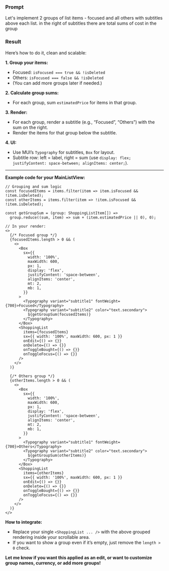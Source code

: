 ### Prompt 

Let's implement 2 groups of list items - focused and all others with subtitles above each list. in the right of subtitles there are total sums of cost in the group

### Result

Here’s how to do it, clean and scalable:

**1. Group your items:**  
- Focused: `isFocused === true && !isDeleted`
- Others: `isFocused === false && !isDeleted`
- (You can add more groups later if needed.)

**2. Calculate group sums:**  
- For each group, sum `estimatedPrice` for items in that group.

**3. Render:**  
- For each group, render a subtitle (e.g., “Focused”, “Others”) with the sum on the right.
- Render the items for that group below the subtitle.

**4. UI:**  
- Use MUI’s `Typography` for subtitles, `Box` for layout.
- Subtitle row: left = label, right = sum (use `display: flex; justifyContent: space-between; alignItems: center;`).

---

**Example code for your MainListView:**

```tsx
// Grouping and sum logic
const focusedItems = items.filter(item => item.isFocused && !item.isDeleted);
const otherItems = items.filter(item => !item.isFocused && !item.isDeleted);

const getGroupSum = (group: ShoppingListItem[]) =>
  group.reduce((sum, item) => sum + (item.estimatedPrice || 0), 0);

// In your render:
<>
  {/* Focused group */}
  {focusedItems.length > 0 && (
    <>
      <Box
        sx={{
          width: '100%',
          maxWidth: 600,
          px: 1,
          display: 'flex',
          justifyContent: 'space-between',
          alignItems: 'center',
          mt: 2,
          mb: 1,
        }}
      >
        <Typography variant="subtitle1" fontWeight={700}>Focused</Typography>
        <Typography variant="subtitle2" color="text.secondary">
          ${getGroupSum(focusedItems)}
        </Typography>
      </Box>
      <ShoppingList
        items={focusedItems}
        sx={{ width: '100%', maxWidth: 600, px: 1 }}
        onEdit={() => {}}
        onDelete={() => {}}
        onToggleBought={() => {}}
        onToggleFocus={() => {}}
      />
    </>
  )}

  {/* Others group */}
  {otherItems.length > 0 && (
    <>
      <Box
        sx={{
          width: '100%',
          maxWidth: 600,
          px: 1,
          display: 'flex',
          justifyContent: 'space-between',
          alignItems: 'center',
          mt: 2,
          mb: 1,
        }}
      >
        <Typography variant="subtitle1" fontWeight={700}>Others</Typography>
        <Typography variant="subtitle2" color="text.secondary">
          ${getGroupSum(otherItems)}
        </Typography>
      </Box>
      <ShoppingList
        items={otherItems}
        sx={{ width: '100%', maxWidth: 600, px: 1 }}
        onEdit={() => {}}
        onDelete={() => {}}
        onToggleBought={() => {}}
        onToggleFocus={() => {}}
      />
    </>
  )}
</>
```

**How to integrate:**  
- Replace your single `<ShoppingList ... />` with the above grouped rendering inside your scrollable area.
- If you want to show a group even if it’s empty, just remove the `length > 0` check.

**Let me know if you want this applied as an edit, or want to customize group names, currency, or add more groups!**
